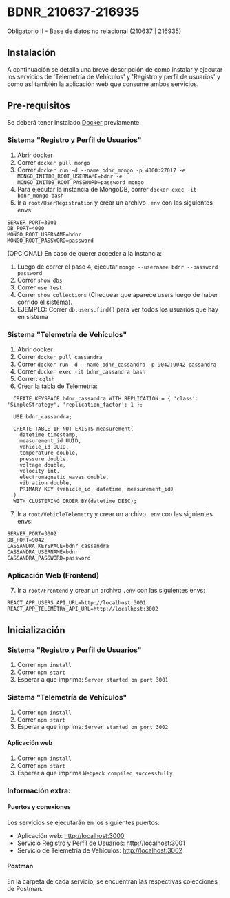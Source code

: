 # BDNR_210637-216935

Obligatorio II - Base de datos no relacional (210637 | 216935)

## Instalación

A continuación se detalla una breve descripción de como instalar y ejecutar los servicios de 'Telemetría de Vehículos' y 'Registro y perfil de usuarios' y como así también la aplicación web que consume ambos servicios.

## Pre-requisitos

Se deberá tener instalado [Docker](https://docs.docker.com/get-docker/) previamente.

### Sistema "Registro y Perfil de Usuarios"

1. Abrir docker
2. Correr `docker pull mongo`
3. Correr `docker run -d --name bdnr_mongo -p 4000:27017 -e MONGO_INITDB_ROOT_USERNAME=bdnr -e MONGO_INITDB_ROOT_PASSWORD=password mongo`
4. Para ejecutar la instancia de MongoDB, correr `docker exec -it bdnr_mongo bash`
5. Ir a `root/UserRegistration` y crear un archivo `.env` con las siguientes envs:

```
SERVER_PORT=3001
DB_PORT=4000
MONGO_ROOT_USERNAME=bdnr
MONGO_ROOT_PASSWORD=password
```

(OPCIONAL) En caso de querer acceder a la instancia:

1. Luego de correr el paso 4, ejecutar `mongo --username bdnr --password password`
2. Correr `show dbs`
3. Correr `use test`
4. Correr `show collections` (Chequear que aparece users luego de haber corrido el sistema).
5. EJEMPLO: Correr `db.users.find()` para ver todos los usuarios que hay en sistema

### Sistema "Telemetría de Vehículos"

1. Abrir docker
2. Correr `docker pull cassandra`
3. Correr `docker run -d --name bdnr_cassandra -p 9042:9042 cassandra`
4. Correr `docker exec -it bdnr_cassandra bash`
5. Correr: `cqlsh`
6. Crear la tabla de Telemetría:

```
  CREATE KEYSPACE bdnr_cassandra WITH REPLICATION = { 'class': 'SimpleStrategy', 'replication_factor': 1 };

  USE bdnr_cassandra;

  CREATE TABLE IF NOT EXISTS measurement(
    datetime timestamp,
    measurement_id UUID,
    vehicle_id UUID,
    temperature double,
    pressure double,
    voltage double,
    velocity int,
    electromagnetic_waves double,
    vibration double,
    PRIMARY KEY (vehicle_id, datetime, measurement_id)
  )
  WITH CLUSTERING ORDER BY(datetime DESC);
```

7. Ir a `root/VehicleTelemetry` y crear un archivo `.env` con las siguientes envs:

```
SERVER_PORT=3002
DB_PORT=9042
CASSANDRA_KEYSPACE=bdnr_cassandra
CASSANDRA_USERNAME=bdnr
CASSANDRA_PASSWORD=password
```

### Aplicación Web (Frontend)

7. Ir a `root/Frontend` y crear un archivo `.env` con las siguientes envs:

```
REACT_APP_USERS_API_URL=http://localhost:3001
REACT_APP_TELEMETRY_API_URL=http://localhost:3002
```

## Inicialización

### Sistema "Registro y Perfil de Usuarios"

1. Correr `npm install`
2. Correr `npm start`
3. Esperar a que imprima: `Server started on port 3001`

### Sistema "Telemetría de Vehículos"

1. Correr `npm install`
2. Correr `npm start`
3. Esperar a que imprima: `Server started on port 3002`

#### Aplicación web

1. Correr `npm install`
2. Correr `npm start`
3. Esperar a que imprima `Webpack compiled successfully`

### Información extra:

#### Puertos y conexiones

Los servicios se ejecutarán en los siguientes puertos:

- Aplicación web: [http://localhost:3000](http://localhost:3000)
- Servicio Registro y Perfíl de Usuarios: [http://localhost:3001](http://localhost:3001)
- Servicio de Telemetría de Vehículos: [http://localhost:3002](lhttp://localhost:3002)

#### Postman

En la carpeta de cada servicio, se encuentran las respectivas colecciones de Postman.
